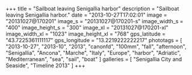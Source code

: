 +++
title = "Sailboat leaving Senigallia harbor"
description = "Sailboat leaving Senigallia harbor."
date = "2013-10-27T17:02:01"
image = "20131027@170201"
image_s = "20131027@170201-s"
image_width_s = "400"
image_height_s = "300"
image_xl = "20131027@170201-xl"
image_width_xl = "1023"
image_height_xl = "768"
gps_latitude = "43.7225361111117"
gps_longitude = "13.2219222222217"
phototags = [ "2013-10-27", "2013-10", "2013", "canonfd", "100mm", "fall", "afternoon", "Senigallia", "Ancona", "Marche", "Italy", "Europe", "harbor", "Adriatic", "Mediterranean", "sea", "sail", "boat" ]
galleries = [ "Senigallia City and Seaside", "Timeline 2013" ]
+++

